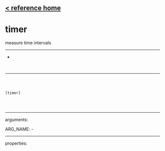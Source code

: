 [< reference home](ceammc_lib.html)
---

# timer


measure time intervals

---

-
<br>


---


```



[timer]


            
```

---
arguments:

ARG_NAME: -<br>

---
properties:


